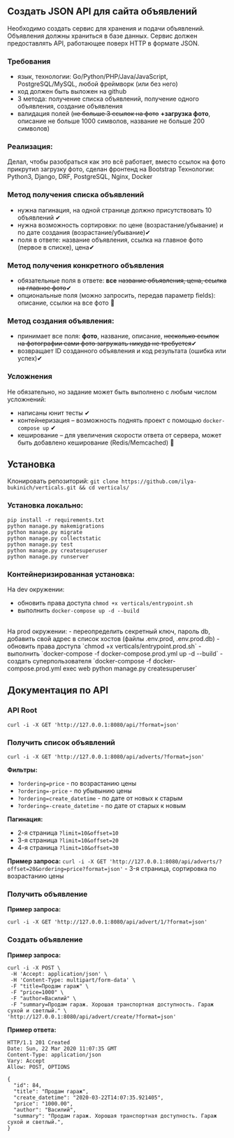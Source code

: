 ## Создать JSON API для сайта объявлений
Необходимо создать сервис для хранения и подачи объявлений. Объявления должны храниться в базе данных. Сервис должен предоставлять API, работающее поверх HTTP в формате JSON.

### Требования
- язык, технологии: Go/Python/PHP/Java/JavaScript, PostgreSQL/MySQL, любой фреймворк (или без него)
- код должен быть выложен на github
- 3 метода: получение списка объявлений, получение одного объявления, создание объявления
- валидация полей (~~не больше 3 ссылок на фото~~ **+загрузка фото**, описание не больше 1000 символов, название не больше 200 символов)

### Pеализация:
Делал, чтобы разобраться как это всё работает, вместо ссылок на фото прикрутил загрузку фото, сделан фронтенд на Bootstrap
Технологии: Python3, Django, DRF, PostgreSQL, Nginx, Docker

### Метод получения списка объявлений
- нужна пагинация, на одной странице должно присутствовать 10 объявлений ✔
- нужна возможность сортировки: по цене (возрастание/убывание) и по дате создания (возрастание/убывание)✔
- поля в ответе: название объявления, ссылка на главное фото (первое в списке), цена✔

### Метод получения конкретного объявления
- обязательные поля в ответе: **все** ~~название объявления, цена, ссылка на главное фото~~✔
- опциональные поля (можно запросить, передав параметр fields): описание, ссылки на все фото 🚧

### Метод создания объявления:
- принимает все поля: **фото**, название, описание, ~~несколько ссылок на фотографии сами фото загружать никуда не требуется~~✔
- возвращает ID созданного объявления и код результата (ошибка или успех)✔

### Усложнения
Не обязательно, но задание может быть выполнено с любым числом усложнений:
- написаны юнит тесты ✔
- контейнеризация – возможность поднять проект с помощью `docker-compose up` ✔
- кеширование – для увеличения скорости ответа от сервера, может быть добавлено кеширование (Redis/Memcached) 🚧

## Установка

Клонировать репозиторий: `git clone https://github.com/ilya-bukinich/verticals.git && cd verticals/`

### Установка локально:
```
pip install -r requirements.txt
python manage.py makemigrations
python manage.py migrate
python manage.py collectstatic
python manage.py test
python manage.py createsuperuser
python manage.py runserver
```

### Контейнеризированная установка:
На dev окружении:
- обновить права доступа `chmod +x verticals/entrypoint.sh`
- выполнить `docker-compose up -d --build`  
</br>
На prod окружении:
- переопределить секретный ключ, пароль db, добавить свой адрес в список хостов (файлы .env.prod, .env.prod.db)
- обновить права доступа `chmod +x verticals/entrypoint.prod.sh`
- выполнить `docker-compose -f docker-compose.prod.yml up -d --build`
- создать суперпользователя `docker-compose -f docker-compose.prod.yml exec web python manage.py createsuperuser`

## Документация по API

### API Root
`curl -i -X GET 'http://127.0.0.1:8080/api/?format=json'`

### Получить список объявлений
`curl -i -X GET 'http://127.0.0.1:8080/api/adverts/?format=json'`

**Фильтры:**
- `?ordering=price` - по возрастанию цены
- `?ordering=-price` - по убывынию цены
- `?ordering=create_datetime` - по дате от новых к старым
- `?ordering=-create_datetime` - по дате от старых к новым

**Пагинация:**
- 2-я страница `?limit=10&offset=10`
- 3-я страница `?limit=10&offset=20`
- 4-я страница `?limit=10&offset=30`

**Пример запроса:**
`curl -i -X GET 'http://127.0.0.1:8080/api/adverts/?offset=20&ordering=price?format=json'` - 3-я страница, сортировка по возрастанию цены

### Получить объявление
**Пример запроса:**

`curl -i -X GET 'http://127.0.0.1:8080/api/advert/1/?format=json'`

### Создать объявление

**Пример запроса:**

```
curl -i -X POST \
 -H 'Accept: application/json' \
 -H 'Content-Type: multipart/form-data' \
 -F "title=Продам гараж" \
 -F "price=1000" \
 -F "author=Василий" \
 -F "summary=Продам гараж. Хорошая транспортная доступность. Гараж сухой и светлый." \
'http://127.0.0.1:8080/api/advert/create/?format=json'
```

**Пример ответа:**
```
HTTP/1.1 201 Created
Date: Sun, 22 Mar 2020 11:07:35 GMT
Content-Type: application/json
Vary: Accept
Allow: POST, OPTIONS
```

```
{
  "id": 84,
  "title": "Продам гараж",
  "create_datetime": "2020-03-22T14:07:35.921405",
  "price": "1000.00",
  "author": "Василий",
  "summary": "Продам гараж. Хорошая транспортная доступность. Гараж сухой и светлый.",
}
```
